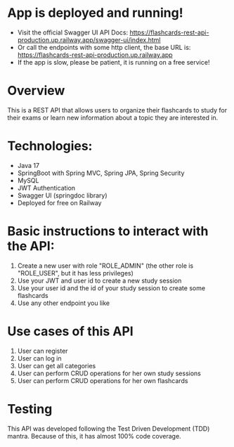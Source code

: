 # App is deployed and running!
- Visit the official Swagger UI API Docs: https://flashcards-rest-api-production.up.railway.app/swagger-ui/index.html
- Or call the endpoints with some http client, the base URL is: https://flashcards-rest-api-production.up.railway.app
- If the app is slow, please be patient, it is running on a free service!

# Overview 
This is a REST API that allows users to organize their flashcards to study for their exams or learn new information about a topic they are interested in.

# Technologies:
- Java 17
- SpringBoot with Spring MVC, Spring JPA, Spring Security  
- MySQL
- JWT Authentication
- Swagger UI (springdoc library)
- Deployed for free on Railway

# Basic instructions to interact with the API:
1) Create a new user with role "ROLE_ADMIN" (the other role is "ROLE_USER", but it has less privileges)
2) Use your JWT and user id to create a new study session
3) Use your user id and the id of your study session to create some flashcards
4) Use any other endpoint you like

# Use cases of this API
1) User can register
2) User can log in
3) User can get all categories
4) User can perform CRUD operations for her own study sessions
5) User can perform CRUD operations for her own flashcards

# Testing 
This API was developed following the Test Driven Development (TDD) mantra. Because of this, it has almost 100% code coverage. 
